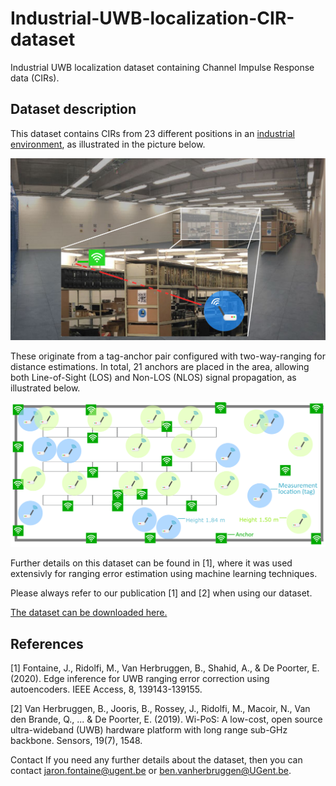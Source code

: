 # Industrial-UWB-localization-CIR-dataset
Industrial UWB localization dataset containing Channel Impulse Response data (CIRs).

## Dataset description
This dataset contains CIRs from 23 different positions in an [industrial environment](https://www.ugent.be/ea/idlab/en/research/research-infrastructure/industrial-iot-lab.htm), as illustrated in the picture below.

![UWB measurement location](UWB_measurement_location.png)

These originate from a tag-anchor pair configured with two-way-ranging for distance estimations. In total, 21 anchors are placed in the area, allowing both Line-of-Sight (LOS) and Non-LOS (NLOS) signal propagation, as illustrated below.

![UWB measurement overview](UWB_measurement_overview.png)


Further details on this dataset can be found in [1], where it was used extensivly for ranging error estimation using machine learning techniques.

Please always refer to our publication [1] and [2] when using our dataset.

[The dataset can be downloaded here.](https://cloud.ilabt.imec.be/index.php/s/PMMTNTPotZJpMEn) 

## References
[1] Fontaine, J., Ridolfi, M., Van Herbruggen, B., Shahid, A., & De Poorter, E. (2020). Edge inference for UWB ranging error correction using autoencoders. IEEE Access, 8, 139143-139155.

[2] Van Herbruggen, B., Jooris, B., Rossey, J., Ridolfi, M., Macoir, N., Van den Brande, Q., ... & De Poorter, E. (2019). Wi-PoS: A low-cost, open source ultra-wideband (UWB) hardware platform with long range sub-GHz backbone. Sensors, 19(7), 1548.

Contact
If you need any further details about the dataset, then you can contact jaron.fontaine@ugent.be or ben.vanherbruggen@UGent.be.
